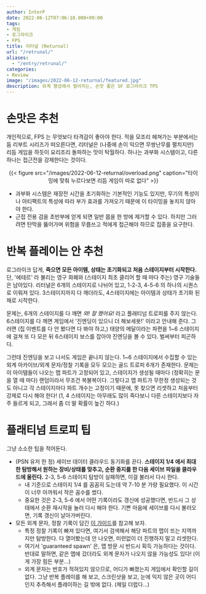 ```yaml
---
author: InterP
date: 2022-06-12T07:06:18.000+09:00
tags:
- 게임
- 로그라이크
- FPS
title: 리터널 (Returnal)
url: "/retrunal/"
aliases:
  - "/entry/retrunal/"
categories:
- Review
image: "/images/2022-06-12-returnal/featured.jpg"
description: 외계 행성에서 벌어지는, 손맛 좋은 SF 로그라이크 TPS
---
```

# 손맛은 추천

개인적으로, FPS 는 무엇보다 타격감이 좋아야 한다. 적을 모조리 헤쳐가는 부분에서는 둠 리부트 시리즈가 떠오른다면, 리터널은 (나중에 손이 익으면 무쌍난무를 펼치지만) 리듬 게임을 하듯이 요리조리 돌파하는 맛이 탁월하다. 하나는 과부화 시스템이고, 다른 하나는 접근전을 강제한다는 것이다.

<center>
{{< figure src="/images/2022-06-12-returnal/overload.png" caption="타이밍에 맞춰 누르다보면 리듬 게임이 따로 없다" >}}
</center>

* 과부화 시스템은 재장전 시간을 초기화하는 기본적인 기능도 있지만, 무기의 특성이나 아티팩트의 특성에 따라 부가 효과를 가져오기 때문에 이 타이밍을 놓치지 않아야 한다. 
* 근접 전용 검을 초반부에 얻게 되면 일반 몹을 한 방에 제거할 수 있다. 하지만 그러려면 탄막을 뚫어가며 위험을 무릅쓰고 적에게 접근해야 하므로 집중을 요구한다. 

# 반복 플레이는 안 추천

로그라이크 답게, **죽으면 모든 아이템, 상태는 초기화되고 처음 스테이지부터 시작한다.** 단, '에테르' 라 불리는 영구 화폐와 (스테이지 최초 클리어 할 때 마다 주는) 영구 기술들은 남아있다. 리터널은 6개의 스테이지로 나뉘어 있고, 1-2-3, 4-5-6 의 하나의 시퀀스로 이뤄져 있다. 3스테이지까지 다 깨더라도, 4스테이지에는 아이템과 상태가 초기화 된 채로 시작한다.

문제는, 6개의 스테이지를 다 깨면 *와! 잘 했어요!* 라고 플래티넘 트로피를 주지 않는다. 6스테이지를 다 깨면 게임에서 '진엔딩이 있으니 더 해보세욧!' 이라고 안내해 준다. 그러면 (집 이벤트를 다 안 봤다면 다 봐야 하고,) 태양의 메달이라는 파편을 1\~6 스테이지에 걸쳐 또 다 모은 뒤 6스테이지 보스를 잡아야 진엔딩을 볼 수 있다. 벌써부터 피곤하다.

그런데 진엔딩을 보고 나서도 게임은 끝나지 않는다. 1\~6 스테이지에서 수집할 수 있는 외계 아카이브/외계 문자/정찰 기록을 모두 모으는 골드 트로피 6개가 존재한다. 문제는 이 아이템들이 나오는 맵 파트가 고정되어 있고, 스테이지가 생성될 때마다 (정확히는 문을 열 때 마다) 랜덤이라서 무조건 복불복이다. 그렇다고 맵 파트가 무한정 생성되는 것도 아니고 각 스테이지마다 파트 개수는 고정이기 때문에, 못 찾으면 리셋하고 처음부터 강제로 다시 해야 한다! (1, 4 스테이지는 아무래도 많이 죽다보니 다른 스테이지보다 자주 들르게 되고, 그래서 좀 더 딸 확률이 높긴 하다.)

# 플래티넘 트로피 팁

그냥 소소한 팁을 적어둔다. 

* (PSN 유저 한 정) 세이브 데이터 클라우드 동기화를 끈다. **스테이지 1/4 에서 최대한 탐방해서 원하는 장비/상태를 맞추고, 순환 중지를 한 다음 세이브 파일을 클라우드에 올린다.** 2-3, 5-6 스테이지 탐방이 실패하면, 이걸 불러서 다시 한다. 
  * 내 기준으로 스테이지 1/4 를 꼼꼼히 도는데 약 7-10 분 가량 필요했다. 이 시간이 너무 아까워서 작은 꼼수를 썼다.
  * 중요한 것은 2-3, 5-6 에서 어떤 기록이라도 갱신에 성공했다면, 반드시 그 상태에서 순환 재시작을 눌러 다시 해야 한다. 기쁜 마음에 세이브를 다시 불러오면, 기록 갱신이 날아가버린다.
* 모든 외계 문자, 정찰 기록이 담긴 [이 가이드](https://psnprofiles.com/guide/13103-returnal-collectible-guide)를 참고해 보자. 
  * 특정 정찰 기록이 빠져 있다면, 여기서 검색해서 해당 파트의 맵이 뜨는 지역까지만 탐방한다. 다 열어봤는데 안 나오면, 미련없이 더 진행하지 말고 리셋한다.
  * 여기서 'guaranteed spawn' 은, 맵 방문 시 반드시 획득 가능하다는 것이다. 반대로 말하면, 같은 맵에 갔더라도 외계 문자가 나오지 않을 가능성도 있다! (이게 가장 힘든 부분...)
  * 외계 문자는 번호가 적혀있지 않으므로, 어디가 빠졌는지 게임에서 확인할 길이 없다. 그냥 반복 플레이를 해 보고, 스크린샷을 보고, 눈에 익지 않은 곳이 어디인지 추측해서 플레이하는 길 밖에 없다. (제일 더럽다...)